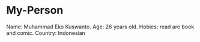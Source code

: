 # My-Person
Name: Muhammad Eko Kuswanto.
Age: 26 years old.
Hobies: read are book and comic.
Country: Indonesian

